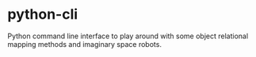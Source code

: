 # python-cli
Python command line interface to play around with some object relational mapping methods and imaginary space robots.
